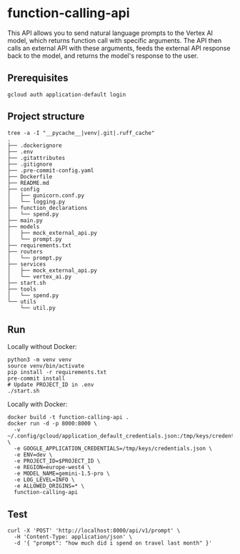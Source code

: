 # function-calling-api
This API allows you to send natural language prompts to the Vertex AI model, which returns function call with specific arguments. The API then calls an external API with these arguments, feeds the external API response back to the model, and returns the model's response to the user.

## Prerequisites
```
gcloud auth application-default login
```

## Project structure
```
tree -a -I "__pycache__|venv|.git|.ruff_cache"
.
├── .dockerignore
├── .env
├── .gitattributes
├── .gitignore
├── .pre-commit-config.yaml
├── Dockerfile
├── README.md
├── config
│   ├── gunicorn.conf.py
│   └── logging.py
├── function_declarations
│   └── spend.py
├── main.py
├── models
│   ├── mock_external_api.py
│   └── prompt.py
├── requirements.txt
├── routers
│   └── prompt.py
├── services
│   ├── mock_external_api.py
│   └── vertex_ai.py
├── start.sh
├── tools
│   └── spend.py
└── utils
    └── util.py
```

## Run

Locally without Docker:
```
python3 -m venv venv
source venv/bin/activate
pip install -r requirements.txt
pre-commit install
# Update PROJECT_ID in .env
./start.sh
```

Locally with Docker:
```
docker build -t function-calling-api .
docker run -d -p 8000:8000 \
  -v ~/.config/gcloud/application_default_credentials.json:/tmp/keys/credentials.json \
  -e GOOGLE_APPLICATION_CREDENTIALS=/tmp/keys/credentials.json \
  -e ENV=dev \
  -e PROJECT_ID=$PROJECT_ID \
  -e REGION=europe-west4 \
  -e MODEL_NAME=gemini-1.5-pro \
  -e LOG_LEVEL=INFO \
  -e ALLOWED_ORIGINS=* \
  function-calling-api
```
## Test
```
curl -X 'POST' 'http://localhost:8000/api/v1/prompt' \
  -H 'Content-Type: application/json' \
  -d '{ "prompt": "how much did i spend on travel last month" }'

```

